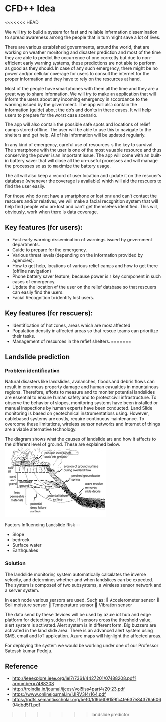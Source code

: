 # CFD++ Idea

<<<<<<< HEAD

We will try to build a system for fast and reliable information dissemination to spread awareness among the people that in turn might save a lot of lives.

There are various established governments, around the world, that are working on weather monitoring and disaster prediction and most of the time they are able to predict the occurrence of one correctly but due to non-efficient early warning systems, these predictions are not able to perform as good as they should. In case of any such emergency, there might be no power and/or cellular coverage for users to consult the internet for the proper information and they have to rely on the resources at hand.

Most of the people have smartphones with them all the time and they are a great way to share information. We will try to make an application that will inform the users about any incoming emergency in accordance to the warning issued by the government. The app will also contain the information (guide) about the do’s and don’ts in these cases. It will help users to prepare for the worst case scenario. 

The app will also contain the possible safe spots and locations of relief camps stored offline. The user will be able to use this to navigate to the shelters and get help. All of his information will be updated regularly.

In any kind of emergency, careful use of resources is the key to survival. The smartphone with the user is one of the most valuable resource and thus conserving the power is an important issue. The app will come with an built-in battery saver that will close all the un-useful processes and will manage the processes so as to maximize the battery usage.

The all will also keep a record of user location and update it on the rescuer’s database (whenever the coverage is available) which will aid the rescuers to find the user easily.

For those who do not have a smartphone or lost one and can’t contact the rescuers and/or relatives, we will make a facial recognition system that will help find people who are lost and can’t get themselves identified. This will, obviously, work when there is data coverage.

## Key features (for users):
- Fast early warning dissemination of warnings issued by government departments.
- Guide to prepare for the emergency.
- Various threat levels (depending on the information provided by agencies).
- How to get help, locations of various relief camps and how to get there (offline navigation)
- Phone battery saver feature, because power is a key component in such cases of emergency.
- Update the location of the user on the relief database so that rescuers can easily find the users.
- Facial Recognition to identify lost users.

## Key features (for rescuers):
- Identification of hot zones, areas which are most affected
- Population density in affected areas so that rescue teams can prioritize their tasks.
- Management of resources in the refief shelters.
=======
## Landslide prediction

### Problem identification

Natural disasters like landslides, avalanches, floods and debris flows can result in enormous property damage and human casualties in mountainous regions. Therefore, efforts to measure and to monitor potential landslides are essential to ensure human safety and to protect civil infrastructure. To observe the behavior of slopes, monitoring systems have been installed or manual inspections by human experts have been conducted. Land Slide monitoring is based on geotechnical instrumentations using. However, cablebased systems are costly, require continuous maintenance. To overcome these limitations, wireless sensor networks and Internet of things are a viable alternative technology. 

The diagram shows what the causes of landslide are and how it affects to the different level of ground. These are explained below.
![](a.png)

Factors Influencing Landslide Risk --
- Slope
- bedrock
- Surface water
- Earthquakes

### Solution
The landslide monitoring system automatically calculates the inverse velocity, and determines whether and when landslides can be expected. The system is composed of two subsystems, a wireless sensor network and a server system.

In each node various sensors are used. Such as:
 Accelerometer sensor
 Soil moisture sensor
 Temperature sensor
 Vibration sensor

The data send by these devices will be used by azure iot hub and edge platform for detecting sudden rise. If sensors cross the threshold value, alert system is activated. Alert system is in different form. Big buzzers are activated in the land slide area. There is an advanced alert system using SMS, email and IoT application. Azure maps will highlight the affected areas.

For deploying the system we would be working under one of our Professor Satessh kumar Pedoju.

## Reference
- http://ieeexplore.ieee.org/iel7/7361/4427201/07488208.pdf?arnumber=7488208
- http://troindia.in/journal/ijcesr/vol5iss4part4/20-23.pdf
- https://www.onlinejournal.in/IJIRV3I4/164.pdf
- https://pdfs.semanticscholar.org/5ef0/fd9b608159fc4fe637e84379a60694dbd5f1.pdf
>>>>>>> landslide predictor

